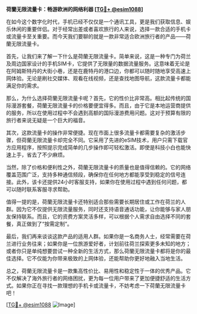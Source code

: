 **荷蘭无限流量卡：畅游欧洲的网络利器 [[TG💪+ @esim1088](https://t.me/s/esim1088)]**

在如今这个数字化时代，手机已经不仅仅是一个通讯工具，更是我们获取信息、娱乐休闲的重要伴侣。对于经常出差或者喜欢旅行的人来说，选择一款合适的手机卡或流量卡至关重要。而今天我们要聊的就是一款非常适合欧洲旅行者的产品——荷蘭无限流量卡。

首先，让我们来了解一下什么是荷蘭无限流量卡。简单来说，这是一种专门为荷兰及周边国家设计的手机SIM卡，它提供了无限量的数据流量服务。这意味着无论是在阿姆斯特丹的大街小巷，还是在鹿特丹的港口边，你都可以随时随地享受高速上网体验。无论是刷社交媒体、观看在线视频，还是查找地图导航，这款流量卡都能满足你的需求。

那么，为什么选择荷蘭无限流量卡呢？首先，它的性价比非常高。相比起传统的国际漫游套餐，荷蘭无限流量卡的价格要便宜得多。而且，由于它是本地运营商提供的服务，所以在使用过程中不会遇到高额的国际漫游费用问题。这对于预算有限的旅行者来说无疑是一个巨大的福音。

其次，这款流量卡的操作非常便捷。现在市面上很多流量卡都需要复杂的激活步骤，但荷蘭无限流量卡却完全不同。它采用了先进的eSIM技术，用户只需下载官方应用程序，按照提示完成简单的几步操作即可轻松激活。即使是科技小白也能快速上手，省去了不少麻烦。

当然，除了价格和便利性之外，荷蘭无限流量卡的质量也是值得信赖的。它的网络覆盖范围广泛，支持多种通信频段，确保你在任何地方都能享受到稳定的信号连接。此外，该卡还提供24小时客服支持，如果你在使用过程中遇到任何问题，都可以随时联系客服寻求帮助。

值得一提的是，荷蘭无限流量卡还特别适合那些需要长期居住或工作在荷兰的人群。因为它不仅提供无限流量服务，同时还支持语音通话功能，让你能够与家人朋友保持联系。而且，它的资费方案灵活多样，可以根据个人需求自由选择不同的套餐，真正做到了“按需定制”。

最后，我们再来谈谈这款产品的适用人群。如果你是一名商务人士，经常需要在荷兰进行业务往来；如果你是一位旅游爱好者，计划前往荷兰探索更多未知的地方；或者你只是单纯想要尝试一种全新的生活方式，那么荷蘭无限流量卡都将是你的最佳选择。它不仅能为你带来极致的上网体验，还能帮助你更好地融入当地生活。

总之，荷蘭无限流量卡是一款集高性价比、易用性和稳定性于一体的优秀产品。它不仅解决了海外旅行者的网络困扰，更为每一位用户带来了更加便捷舒适的生活方式。如果你正在寻找一款理想的手机卡或流量卡，不妨考虑一下荷蘭无限流量卡吧！

[[TG💪+ @esim1088](https://t.me/s/esim1088) ![Image](https://i.postimg.cc/4NQfJmqS/Snipaste-2025-05-13-00-14-12.png)]